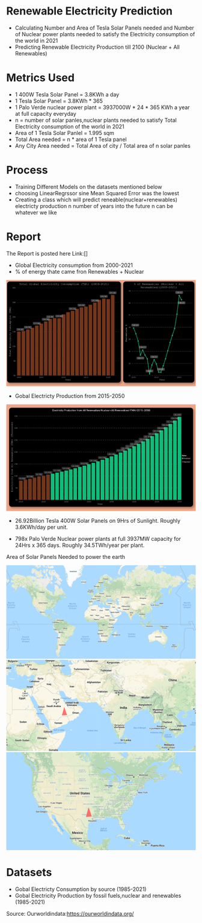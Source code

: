 # Renewable Electricity Prediction
* Calculating Number and Area of Tesla Solar Panels needed and Number of Nuclear power plants needed to satisfy the Electricity consumption of the world in 2021
* Predicting Renewable Electricity Production till 2100 (Nuclear + All Renewables)

# Metrics Used
* 1 400W Tesla Solar Panel = 3.8KWh a day
* 1 Tesla Solar Panel = 3.8KWh * 365 
* 1 Palo Verde nuclear power plant = 3937000W * 24 * 365 KWh a year at full capacity everyday
* n = number of solar panles,nuclear plants needed to satisfy Total Electricity consumption of the world in 2021
* Area of 1 Tesla Solar Panlel =  1.995 sqm
* Total Area needed = n * area of 1 Tesla panel
* Any City Area needed =  Total Area of city / Total area of n solar panles 

# Process
* Training Different Models on the datasets mentioned below 
* choosing LinearRegrssor sine Mean Squared Error was the lowest 
* Creating a class which will predict reneable(nuclear+renewables) electricty production n number of years into the future
n can be whatever we like 

# Report
The Report is posted here Link:[]

* Global Electricity consumption from 2000-2021 
* % of energy thate came fron Renewables + Nuclear 

<img src="EnergyChartsReport_page-0002.jpg">

* Gobal Electricty Production from 2015-2050

<img src="EnergyChartsReport_page-0001.jpg">

* 26.92Billion Tesla 400W Solar Panels on 9Hrs of Sunlight. Roughly 3.6KWh/day per unit.

* 798x Palo Verde Nuclear power plants at full 3937MW capacity for 24Hrs x 365 days. Roughly 34.5TWh/year per plant.

Area of Solar Panels Needed to power the earth 

<img src="Screenshot 2022-05-15 024822.png">
<img src="Screenshot 2022-05-15 024726.png">
<img src="Screenshot 2022-05-15 024641.png">



# Datasets 
* Gobal Electricty Consumption by source (1985-2021)
* Gobal Electricity Production by fossil fuels,nuclear and renewables (1985-2021)

Source:
Ourworldindata:https://ourworldindata.org/
